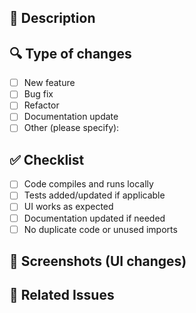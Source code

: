 ## 📌 Description
<!-- Briefly describe the changes introduced by this PR -->

## 🔍 Type of changes
- [ ] New feature
- [ ] Bug fix
- [ ] Refactor
- [ ] Documentation update
- [ ] Other (please specify):

## ✅ Checklist
- [ ] Code compiles and runs locally
- [ ] Tests added/updated if applicable
- [ ] UI works as expected
- [ ] Documentation updated if needed
- [ ] No duplicate code or unused imports

## 🚀 Screenshots (UI changes)
<!-- If this PR includes UI updates, please add screenshots -->

## 🔗 Related Issues
<!-- Example: Closes #12 -->
